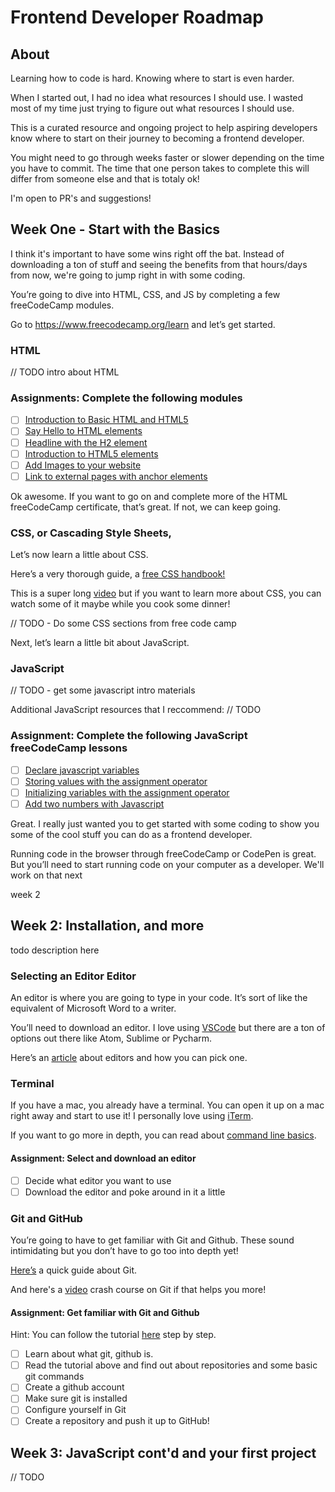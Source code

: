 # Frontend Developer Roadmap

## About

Learning how to code is hard. Knowing where to start is even harder.

When I started out, I had no idea what resources I should use. I wasted most of my time just trying to figure out what resources I should use.

This is a curated resource and ongoing project to help aspiring developers know where to start on their journey to becoming a frontend developer.

You might need to go through weeks faster or slower depending on the time you have to commit. The time that one person takes to complete this will differ from someone else and that is totaly ok!

I'm open to PR's and suggestions!

## Week One - Start with the Basics

I think it's important to have some wins right off the bat. Instead of downloading a ton of stuff and seeing the benefits from that hours/days from now, we're going to jump right in with some coding.

You’re going to dive into HTML, CSS, and JS by completing a few freeCodeCamp modules.

Go to https://www.freecodecamp.org/learn and let’s get started.

### HTML

// TODO intro about HTML

### Assignments: Complete the following modules
- [ ] [Introduction to Basic HTML and HTML5](https://www.freecodecamp.org/learn/responsive-web-design/basic-html-and-html5/)
- [ ] [Say Hello to HTML elements](https://www.freecodecamp.org/learn/responsive-web-design/basic-html-and-html5/say-hello-to-html-elements)
- [ ] [Headline with the H2 element](https://www.freecodecamp.org/learn/responsive-web-design/basic-html-and-html5/headline-with-the-h2-element)
- [ ] [Introduction to HTML5 elements](https://www.freecodecamp.org/learn/responsive-web-design/basic-html-and-html5/introduction-to-html5-elements)
- [ ] [Add Images to your website](https://www.freecodecamp.org/learn/responsive-web-design/basic-html-and-html5/add-images-to-your-website)
- [ ] [Link to external pages with anchor elements](https://www.freecodecamp.org/learn/responsive-web-design/basic-html-and-html5/link-to-external-pages-with-anchor-elements)

Ok awesome. If you want to go on and complete more of the HTML freeCodeCamp certificate, that’s great. If not, we can keep going.

### CSS, or Cascading Style Sheets,

Let’s now learn a little about CSS.

Here’s a very thorough guide, a [free CSS handbook!](https://www.freecodecamp.org/news/the-css-handbook-a-handy-guide-to-css-for-developers-b56695917d11/)

This is a super long [video](https://www.freecodecamp.org/news/learn-css-in-this-free-6-hour-video-course/) but if you want to learn more about CSS, you can watch some of it maybe while you cook some dinner!

// TODO - Do some CSS sections from free code camp

Next, let’s learn a little bit about JavaScript.

### JavaScript

// TODO - get some javascript intro materials

Additional JavaScript resources that I reccommend:
//  TODO

### Assignment: Complete the following JavaScript freeCodeCamp lessons
- [ ] [Declare javascript variables](https://www.freecodecamp.org/learn/javascript-algorithms-and-data-structures/basic-javascript/declare-javascript-variables)
- [ ] [Storing values with the assignment operator](https://www.freecodecamp.org/learn/javascript-algorithms-and-data-structures/basic-javascript/storing-values-with-the-assignment-operator)
- [ ] [Initializing variables with the assignment operator](https://www.freecodecamp.org/learn/javascript-algorithms-and-data-structures/basic-javascript/initializing-variables-with-the-assignment-operator)
- [ ] [Add two numbers with Javascript](https://www.freecodecamp.org/learn/javascript-algorithms-and-data-structures/basic-javascript/add-two-numbers-with-javascript)

Great. I really just wanted you to get started with some coding to show you some of the cool stuff you can do as a frontend developer.

Running code in the browser through freeCodeCamp or CodePen is great. But you’ll need to start running code on your computer as a developer. We'll work on that next

week 2

## Week 2: Installation, and more

todo description here

### Selecting an Editor Editor

An editor is where you are going to type in your code. It’s sort of like the equivalent of Microsoft Word to a writer.

You’ll need to download an editor. I love using [VSCode](https://code.visualstudio.com/download) but there are a ton of options out there like Atom, Sublime or Pycharm.

Here’s an [article](https://www.freecodecamp.org/news/how-to-choose-a-text-editor-for-javascript-ec75c2cee6b8/) about editors and how you can pick one.

### Terminal

If you have a mac, you already have a terminal. You can open it up on a mac right away and start to use it! I personally love using [iTerm](https://www.iterm2.com/).

If you want to go more in depth, you can read about [command line basics](https://www.learnenough.com/command-line-tutorial/basics).

#### Assignment: Select and download an editor
- [ ] Decide what editor you want to use
- [ ] Download the editor and poke around in it a little

### Git and GitHub

You’re going to have to get familiar with Git and Github. These sound intimidating but you don’t have to go too into depth yet!

[Here’s](http://rogerdudler.github.io/git-guide/) a quick guide about Git.

And here's a [video](https://www.freecodecamp.org/news/git-and-github-crash-course/) crash course on Git if that helps you more!

#### Assignment: Get familiar with Git and Github
Hint: You can follow the tutorial [here](https://www.freecodecamp.org/news/learn-the-basics-of-git-in-under-10-minutes-da548267cc91/) step by step.
- [ ] Learn about what git, github is.
- [ ] Read the tutorial above and find out about repositories and some basic git commands
- [ ] Create a github account
- [ ] Make sure git is installed
- [ ] Configure yourself in Git
- [ ] Create a repository and push it up to GitHub!

## Week 3: JavaScript cont'd and your first project

// TODO
